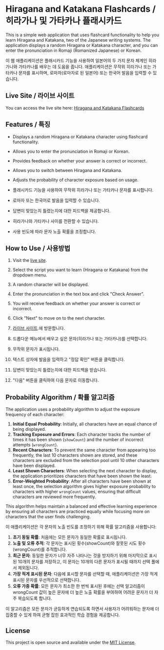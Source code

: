 # Hiragana and Katakana Flashcards / 히라가나 및 가타카나 플래시카드

This is a simple web application that uses flashcard functionality to help you learn Hiragana and Katakana, two of the Japanese writing systems. The application displays a random Hiragana or Katakana character, and you can enter the pronunciation in Romaji (Romanized Japanese) or Korean. 

이 웹 애플리케이션은 플래시카드 기능을 사용하여 일본어의 두 가지 문자 체계인 히라가나와 가타카나를 배우는 데 도움을 줍니다. 애플리케이션은 무작위 히라가나 또는 가타카나 문자를 표시하며, 로마자(로마자로 된 일본어) 또는 한국어 발음을 입력할 수 있습니다.

## Live Site / 라이브 사이트

You can access the live site here: [Hiragana and Katakana Flashcards](https://junnushon.github.io/hiragana-flash/)

## Features / 특징

- Displays a random Hiragana or Katakana character using flashcard functionality.
- Allows you to enter the pronunciation in Romaji or Korean.
- Provides feedback on whether your answer is correct or incorrect.
- Allows you to switch between Hiragana and Katakana.
- Adjusts the probability of character exposure based on usage.


- 플래시카드 기능을 사용하여 무작위 히라가나 또는 가타카나 문자를 표시합니다.
- 로마자 또는 한국어로 발음을 입력할 수 있습니다.
- 답변이 맞았는지 틀렸는지에 대한 피드백을 제공합니다.
- 히라가나와 가타카나 사이를 전환할 수 있습니다.
- 사용 빈도에 따라 문자 노출 확률을 조정합니다.

## How to Use / 사용방법

1. Visit the [live site](https://junnushon.github.io/hiragana-flash/).
2. Select the script you want to learn (Hiragana or Katakana) from the dropdown menu.
3. A random character will be displayed.
4. Enter the pronunciation in the text box and click "Check Answer".
5. You will receive feedback on whether your answer is correct or incorrect.
6. Click "Next" to move on to the next character.


1. [라이브 사이트](https://junnushon.github.io/hiragana-flash/).에 방문합니다.
2. 드롭다운 메뉴에서 배우고 싶은 문자(히라가나 또는 가타카나)를 선택합니다.
3. 무작위 문자가 표시됩니다.
4. 텍스트 상자에 발음을 입력하고 "정답 확인" 버튼을 클릭합니다.
5. 답변이 맞았는지 틀렸는지에 대한 피드백을 받습니다.
6. "다음" 버튼을 클릭하여 다음 문자로 이동합니다.

## Probability Algorithm / 확률 알고리즘

The application uses a probability algorithm to adjust the exposure frequency of each character:

1. **Initial Equal Probability**: Initially, all characters have an equal chance of being displayed.
2. **Tracking Exposure and Errors**: Each character tracks the number of times it has been shown (`showCount`) and the number of incorrect attempts (`wrongCount`).
3. **Recent Characters**: To prevent the same character from appearing too frequently, the last 10 characters shown are stored, and these characters are excluded from the selection pool until 10 other characters have been displayed.
4. **Least Shown Characters**: When selecting the next character to display, the application prioritizes characters that have been shown the least.
5. **Error-Weighted Probability**: After all characters have been shown at least once, the selection algorithm gives higher exposure probability to characters with higher `wrongCount` values, ensuring that difficult characters are reviewed more frequently.

This algorithm helps maintain a balanced and effective learning experience by ensuring all characters are practiced equally while focusing more on characters that the user finds challenging.

이 애플리케이션은 각 문자의 노출 빈도를 조정하기 위해 확률 알고리즘을 사용합니다:

1. **초기 동일 확률**: 처음에는 모든 문자가 동일한 확률로 표시됩니다.
2. **노출 및 오류 추적**: 각 문자는 표시된 횟수(showCount)와 잘못된 시도 횟수(wrongCount)를 추적합니다.
3. **최근 문자**: 동일한 문자가 너무 자주 나타나는 것을 방지하기 위해 마지막으로 표시된 10개의 문자를 저장하고, 이 문자는 10개의 다른 문자가 표시될 때까지 선택 풀에서 제외됩니다.
4. **가장 적게 표시된 문자**: 다음에 표시할 문자를 선택할 때, 애플리케이션은 가장 적게 표시된 문자를 우선적으로 선택합니다.
5. **오류 가중 확률**: 모든 문자가 최소한 한 번씩 표시된 후에는 선택 알고리즘이 wrongCount 값이 높은 문자에 더 높은 노출 확률을 부여하여 어려운 문자가 더 자주 복습되도록 합니다.

이 알고리즘은 모든 문자가 균등하게 연습되도록 하면서 사용자가 어려워하는 문자에 더 집중할 수 있게 하여 균형 잡힌 효과적인 학습 경험을 제공합니다.

## License

This project is open source and available under the [MIT License](LICENSE).
